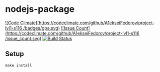 # nodejs-package

[![Code Climate](https://codeclimate.com/github/A1ekseiFedorov/project-lvl1-s116
/badges/gpa.svg)](https://codeclimate.com/github/A1ekseiFedorov/project-lvl1-s116
)
[![Issue Count](https://codeclimate.com/github/A1ekseiFedorov/project-lvl1-s116
/issue_count.svg)](https://codeclimate.com/github/A1ekseiFedorov/project-lvl1-s116
)
[![Build Status](https://travis-ci.org/hexlet-boilerplates/nodejs-package.svg?branch=master)](https://travis-ci.org/hexlet-boilerplates/nodejs-package)

## Setup

```
make install
```
